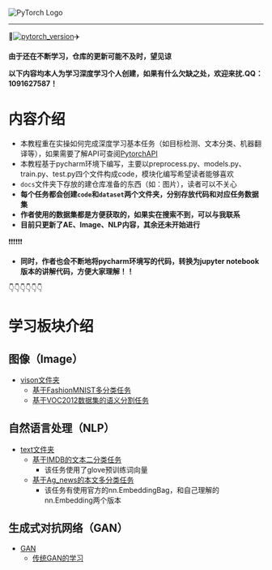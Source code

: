 ![PyTorch Logo](https://github.com/luo-hao-striver/pytorch-tutorial/blob/main/docs/imgs/pytorch-logo-dark.png)
****

:rocket:[![pytorch_version](https://img.shields.io/badge/pytorch-%3E%3D1.12-red)](https://pytorch.org/get-started/locally/):airplane:

**由于还在不断学习，仓库的更新可能不及时，望见谅**

**以下内容均本人为学习深度学习个人创建，如果有什么欠缺之处，欢迎来扰.QQ：1091627587！**


# 内容介绍
- 本教程重在实操如何完成深度学习基本任务（如目标检测、文本分类、机器翻译等），如果需要了解API可查阅[PytorchAPI](https://pytorch.org/docs/stable/index.html)
- 本教程基于pycharm环境下编写，主要以preprocess.py、models.py、train.py、test.py四个文件构成code，模块化编写希望读者能够喜欢
- `docs`文件夹下存放的建仓库准备的东西（如：图片），读者可以不关心
- **每个任务都会创建`code`和`dataset`两个文件夹，分别存放代码和对应任务数据集**
- **作者使用的数据集都是方便获取的，如果实在搜索不到，可以与我联系**
- **目前只更新了AE、Image、NLP内容，其余还未开始进行**

:exclamation::exclamation::exclamation::exclamation::exclamation::exclamation:
- **同时，作者也会不断地将pycharm环境写的代码，转换为jupyter notebook版本的讲解代码，方便大家理解！！**

:point_down::point_down::point_down::point_down::point_down::point_down:
# 学习板块介绍
## 图像（Image）
- [vison文件夹](https://github.com/luo-hao-striver/pytorch-tutorial/tree/main/vision)
  - [基于FashionMNIST多分类任务](https://github.com/luo-hao-striver/pytorch-tutorial/tree/main/vision/ImageClassification)
  - [基于VOC2012数据集的语义分割任务](https://github.com/luo-hao-striver/pytorch-tutorial/tree/main/vision/VOC2012Task/SemanticSegmentation)


## 自然语言处理（NLP）
- [text文件夹](https://github.com/luo-hao-striver/pytorch-tutorial/tree/main/text)
  - [基于IMDB的文本二分类任务](https://github.com/luo-hao-striver/pytorch-tutorial/tree/main/text/IMDBTextClassification)
    - 该任务使用了glove预训练词向量
  - [基于Ag_news的本文多分类任务](https://github.com/luo-hao-striver/pytorch-tutorial/tree/main/text/TextClassification)
    - 该任务有使用官方的nn.EmbeddingBag，和自己理解的nn.Embedding两个版本

## 生成式对抗网络（GAN）
- [GAN](https://github.com/luo-hao-striver/pytorch-tutorial/tree/main/GAN)
  - [传统GAN的学习](https://github.com/luohao318/pytorch-tutorial/tree/main/GAN/GAN)

<!--

## 注意力机制
- [Attention](https://github.com/luo-hao-striver/pytorch-tutorial/tree/main/Attention)

## 自编码器（AE）
- [AutoEncoder](https://github.com/luo-hao-striver/pytorch-tutorial/tree/main/AutoEncoder)


## 视频（video）
- 暂时未开始

-->

